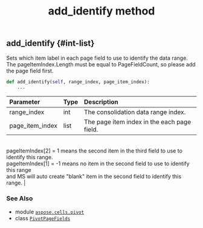 ﻿---
title: add_identify method
second_title: Aspose.Cells for Python via .NET API References
description: 
type: docs
weight: 20
url: /aspose.cells.pivot/pivotpagefields/add_identify/
is_root: false
---

## add_identify {#int-list}

Sets which item label in each page field to use to identify the data range.
The pageItemIndex.Length must be equal to PageFieldCount, so please add the page field first.



```python
def add_identify(self, range_index, page_item_index):
    ...
```


| Parameter | Type | Description |
| :- | :- | :- |
| range_index | int | The consolidation data range index. |
| page_item_index | list | The page item index in the each page field.<br/>pageItemIndex[2] = 1 means the second item in the third field to use to identify this range.<br/>pageItemIndex[1] = -1 means no item in the second field to use to identify this range <br/>and MS will auto create "blank" item in the second field  to identify this range. |



### See Also
* module [`aspose.cells.pivot`](../../)
* class [`PivotPageFields`](/cells/python-net/aspose.cells.pivot/pivotpagefields)
